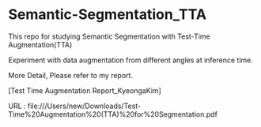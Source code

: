 # Semantic-Segmentation_TTA
This repo for studying Semantic Segmentation with Test-Time Augmentation(TTA)

Experiment with data augmentation from different angles at inference time.

More Detail, Please refer to my report.

[Test Time Augmentation Report_KyeongaKim]

URL : file:///Users/new/Downloads/Test-Time%20Augmentation%20(TTA)%20for%20Segmentation.pdf
